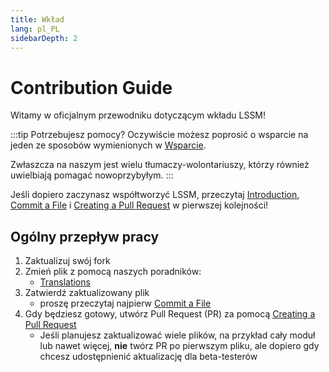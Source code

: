 ```yaml
---
title: Wkład
lang: pl_PL
sidebarDepth: 2
---
```


# Contribution Guide

Witamy w oficjalnym przewodniku dotyczącym wkładu LSSM!

:::tip Potrzebujesz pomocy?
Oczywiście możesz poprosić o wsparcie na jeden ze sposobów wymienionych w [Wsparcie](./support.md).

Zwłaszcza na naszym <discord/> jest wielu tłumaczy-wolontariuszy, którzy również uwielbiają pomagać nowoprzybyłym.
:::

Jeśli dopiero zaczynasz współtworzyć LSSM, przeczytaj [Introduction][introduction], [Commit a File][commit] i [Creating a Pull Request][pr] w pierwszej kolejności!

## Ogólny przepływ pracy

1. Zaktualizuj swój fork
2. Zmień plik z pomocą naszych poradników:
   * [Translations](./contributing/translations.md)
3. Zatwierdź zaktualizowany plik
   * proszę przeczytaj najpierw [Commit a File][commit]
4. Gdy będziesz gotowy, utwórz Pull Request (PR) za pomocą [Creating a Pull Request][pr]
   * Jeśli planujesz zaktualizować wiele plików, na przykład cały moduł lub nawet więcej, **nie** twórz PR po pierwszym pliku, ale dopiero gdy chcesz udostępnienić aktualizację dla beta-testerów

[introduction]: ./contributing/introduction.md
[commit]: ./contributing/committing.md
[pr]: ./contributing/prs.md
